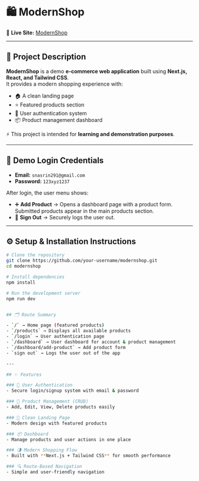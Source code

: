 # 🛍️ ModernShop  

🔗 **Live Site:** [ModernShop](https://nextclient-one.vercel.app/)  

---

## 📖 Project Description  

**ModernShop** is a demo **e-commerce web application** built using **Next.js, React, and Tailwind CSS**.  
It provides a modern shopping experience with:  

- 🏠 A clean landing page  
- ⭐ Featured products section  
- 🔑 User authentication system  
- 📦 Product management dashboard  

⚡ This project is intended for **learning and demonstration purposes**.  

---

## 🔑 Demo Login Credentials  

- **Email:** `snasrin291@gmail.com`  
- **Password:** `123xyz1237`  

After login, the user menu shows:  
- ➕ **Add Product** → Opens a dashboard page with a product form. Submitted products appear in the main products section.  
- 🚪 **Sign Out** → Securely logs the user out.  

---

## ⚙️ Setup & Installation Instructions  

```bash
# Clone the repository
git clone https://github.com/your-username/modernshop.git
cd modernshop

# Install dependencies
npm install

# Run the development server
npm run dev


## 🗂️ Route Summary  

- `/` → Home page (featured products)  
- `/products` → Displays all available products  
- `/login` → User authentication page  
- `/dashboard` → User dashboard for account & product management  
- `/dashboard/add-product` → Add product form  
- `sign out` → Logs the user out of the app  

---

## ✨ Features  

### 🔑 User Authentication  
- Secure login/signup system with email & password  

### 🛒 Product Management (CRUD)  
- Add, Edit, View, Delete products easily  

### 🎨 Clean Landing Page  
- Modern design with featured products  

### 📦 Dashboard  
- Manage products and user actions in one place  

### 🌗 Modern Shopping Flow  
- Built with **Next.js + Tailwind CSS** for smooth performance  

### 🔍 Route-Based Navigation  
- Simple and user-friendly navigation  
